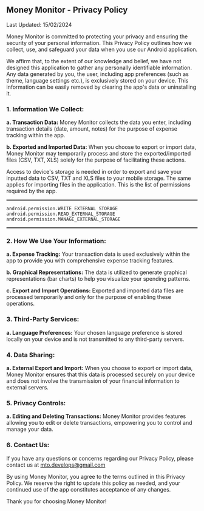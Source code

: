 ## Money Monitor - Privacy Policy

Last Updated: 15/02/2024

Money Monitor is committed to protecting your privacy and ensuring the security of your personal information. This Privacy Policy outlines how we collect, use, and safeguard your data when you use our Android application.

We affirm that, to the extent of our knowledge and belief, we have not designed this application to gather any personally identifiable information. Any data generated by you, the user, including app preferences (such as theme, language settings etc.), is exclusively stored on your device. This information can be easily removed by clearing the app's data or uninstalling it.




### 1. Information We Collect:

**a. Transaction Data:**
Money Monitor collects the data you enter, including transaction details (date, amount, notes) for the purpose of expense tracking within the app.

**b. Exported and Imported Data:**
When you choose to export or import data, Money Monitor may temporarily process and store the exported/imported files (CSV, TXT, XLS) solely for the purpose of facilitating these actions.

Access to device's storage is needed in order to export and save your inputted data to CSV, TXT and XLS files to your mobile storage. The same applies for importing files in the application.
This is the list of permissions required by the app.

<hr style="border:1px solid gray">

`android.permission.WRITE_EXTERNAL_STORAGE`
`android.permission.READ_EXTERNAL_STORAGE`
`android.permission.MANAGE_EXTERNAL_STORAGE`

<hr style="border:1px solid gray">


### 2. How We Use Your Information:
**a. Expense Tracking:**
Your transaction data is used exclusively within the app to provide you with comprehensive expense tracking features.

**b. Graphical Representations:**
The data is utilized to generate graphical representations (bar charts) to help you visualize your spending patterns.

**c. Export and Import Operations:**
Exported and imported data files are processed temporarily and only for the purpose of enabling these operations.




### 3. Third-Party Services:

**a. Language Preferences:**
Your chosen language preference is stored locally on your device and is not transmitted to any third-party servers.




### 4. Data Sharing:

**a. External Export and Import:**
When you choose to export or import data, Money Monitor ensures that this data is processed securely on your device and does not involve the transmission of your financial information to external servers.




### 5. Privacy Controls:

**a. Editing and Deleting Transactions:**
Money Monitor provides features allowing you to edit or delete transactions, empowering you to control and manage your data.




### 6. Contact Us:
If you have any questions or concerns regarding our Privacy Policy, please contact us at mto.develops@gmail.com




By using Money Monitor, you agree to the terms outlined in this Privacy Policy. We reserve the right to update this policy as needed, and your continued use of the app constitutes acceptance of any changes.

Thank you for choosing Money Monitor!
